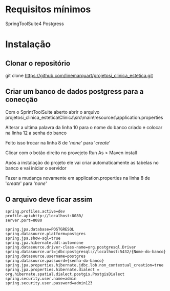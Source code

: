 # Requisitos mínimos
SpringToolSuite4
Postgress

# Instalação

## Clonar o repositório
git clone https://github.com/linemarquart/projetosi_clinica_estetica.git

## Criar um banco de dados postgress para a conecção

Com o SprintToolSuite aberto abrir o arquivo projetosi_clinica_estetica\Clinica\src\main\resources\application.properties

Alterar a ultima palavra da linha 10 para o nome do banco criado e colocar na linha 12 a senha do banco 

Feito isso trocar na linha 8 de '_none_' para '_create_' 

Clicar com o botão direito no provejeto Run As > Maven install

Após a instalação do projeto ele vai criar automaticamente as tabelas no banco e vai iniciar o servidor

Fazer a mudança novamente em application.properties na linha 8 de '_create_' para '_none_'

## O arquivo deve ficar assim 

```
spring.profiles.active=dev
profile.api=http://localhost:8080/
server.port=8080

spring.jpa.database=POSTGRESQL
spring.datasource.platform=postgres
spring.jpa.show-sql=true
spring.jpa.hibernate.ddl-auto=none
spring.datasource.driver-class-name=org.postgresql.Driver
spring.datasource.url=jdbc:postgresql://localhost:5432/{Nome-do-banco}
spring.datasource.username=postgres
spring.datasource.password={senha-do-banco}
spring.jpa.properties.hibernate.jdbc.lob.non_contextual_creation=true
spring.jpa.properties.hibernate.dialect = org.hibernate.spatial.dialect.postgis.PostgisDialect
spring.security.user.name=admin
spring.security.user.password=admin123
```
